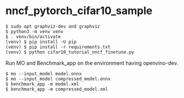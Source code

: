 # nncf_pytorch_cifar10_sample

```
$ sudo apt graphviz-dev and graphviz
$ python3 -m venv venv
$ . venv/bin/activate
(venv) $ pip install -U pip
(venv) $ pip install -r requirements.txt
(venv) $ python cifar10_tutorial_nncf_finetune.py
```

Run MO and Benchmark_app on the environment having openvino-dev.
```
$ mo --input_model model.onnx
$ mo --input_model compressed_model.onnx
$ benchmark_app -m model.xml
$ benchmark_app -m compressed_model.xml
```


